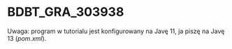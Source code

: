 # BDBT_GRA_303938

Uwaga: program w tutorialu jest konfigurowany na Javę 11, ja piszę na Javę 13 (*pom.xml*).